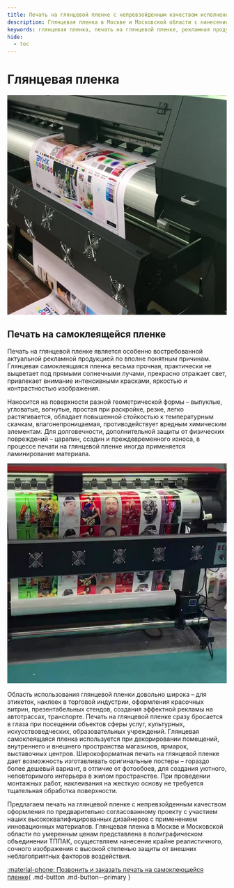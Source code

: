 ```yaml
---
title: Печать на глянцевой пленке с непревзойденным качеством исполнения
description: Глянцевая пленка в Москве и Московской области с нанесением реалистичного, сочного изображения с высокой защищенностью.
keywords: глянцевая пленка, печать на глянцевой пленке, рекламная продукция, полиграфическое объединение, блестящая, самоклеящаяся пленка, реклама, широкоформатная печать, Московская область, Москва
hide:
  - toc
---
```

# Глянцевая пленка
![Глянцевая пленка для витрин](../img/1.jpg "Глянцевая пленка для витрин")

## Печать на самоклеящейся пленке

Печать на глянцевой пленке является особенно востребованной актуальной
рекламной продукцией по вполне понятным причинам. Глянцевая самоклеящаяся
пленка весьма прочная, практически не выцветает под прямыми солнечными лучами,
прекрасно отражает свет, привлекает внимание интенсивными красками, яркостью и
контрастностью изображения. 

Наносится на поверхности разной геометрической
формы – выпуклые, угловатые, вогнутые, простая при раскройке, резке, легко
растягивается, обладает повышенной стойкостью к температурным скачкам,
влагонепроницаемая, противодействует вредным химическим элементам. Для
долговечности, дополнительной защиты от физических повреждений – царапин,
ссадин и преждевременного износа, в процессе печати на глянцевой пленке иногда
применяется ламинирование материала.

![Виды глянцевых наклеек](../img/2.jpg "Виды глянцевых наклеек")

Область использования глянцевой пленки довольно широка – для этикеток, наклеек в
торговой индустрии, оформления красочных витрин, презентабельных стендов,
создания эффектной рекламы на автотрассах, транспорте. Печать на глянцевой пленке
сразу бросается в глаза при посещении объектов сферы услуг, культурных,
искусствоведческих, образовательных учреждений. Глянцевая самоклеящаяся пленка
используется при декорировании помещений, внутреннего и внешнего пространства
магазинов, ярмарок, выставочных центров. Широкоформатная печать на глянцевой
пленке дает возможность изготавливать оригинальные постеры – гораздо более
дешевый вариант, в отличие от фотообоев, для создания уютного, неповторимого
интерьера в жилом пространстве. При проведении монтажных работ, наклеивания на
жесткую основу не требуется тщательная обработка поверхности.

Предлагаем печать на глянцевой пленке с непревзойденным качеством оформления
по предварительно согласованному проекту с участием наших
высококвалифицированных дизайнеров с применением инновационных материалов.
Глянцевая пленка в Москве и Московской области по умеренным ценам представлена
в полиграфическом объединении ТППАК, осуществляем нанесение крайне
реалистичного, сочного изображения с высокой степенью защиты от внешних
неблагоприятных факторов воздействия.

[:material-phone: Позвонить и заказать печать на самоклеющейся пленке]( tel:+79103331155 ){ .md-button .md-button--primary }